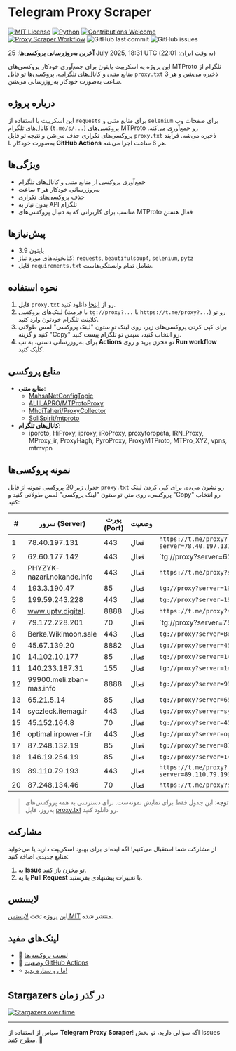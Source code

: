 # Telegram Proxy Scraper

[![MIT License](https://img.shields.io/badge/license-MIT-blue.svg)](https://opensource.org/licenses/MIT)
[![Python](https://img.shields.io/badge/python-3.9-blue)](https://www.python.org/downloads/)
[![Contributions Welcome](https://img.shields.io/badge/contributions-welcome-brightgreen.svg?style=flat)](https://github.com/Argh94/telegram-proxy-scraper/issues)
[![Proxy Scraper Workflow](https://github.com/Poriya58p/telegram-proxy-scraper/actions/workflows/scraper.yml/badge.svg)](https://github.com/Argh94/telegram-proxy-scraper/actions/workflows/scraper.yml)
![GitHub last commit](https://img.shields.io/github/last-commit/Argh94/telegram-proxy-scraper)
![GitHub issues](https://img.shields.io/github/issues/Argh94/telegram-proxy-scraper)

**آخرین به‌روزرسانی پروکسی‌ها**: 25 July 2025, 18:31 UTC (به وقت ایران: 22:01)

این پروژه یه اسکریپت پایتون برای جمع‌آوری خودکار پروکسی‌های MTProto تلگرام از منابع متنی و کانال‌های تلگرامه. پروکسی‌ها تو فایل `proxy.txt` ذخیره می‌شن و هر 3 ساعت به‌صورت خودکار به‌روزرسانی می‌شن.

## درباره پروژه

این اسکریپت با استفاده از `requests` برای منابع متنی و `selenium` برای صفحات وب کانال‌های تلگرام (`t.me/s/...`) پروکسی‌های MTProto رو جمع‌آوری می‌کنه. پروکسی‌های تکراری حذف می‌شن و نتیجه تو فایل `proxy.txt` ذخیره می‌شه. فرآیند به‌صورت خودکار با **GitHub Actions** هر 6 ساعت اجرا می‌شه.

## ویژگی‌ها
- جمع‌آوری پروکسی از منابع متنی و کانال‌های تلگرام
- به‌روزرسانی خودکار هر ۳ ساعت
- حذف پروکسی‌های تکراری
- بدون نیاز به API تلگرام
- مناسب برای کاربرانی که به دنبال پروکسی‌های MTProto فعال هستن

## پیش‌نیازها
- پایتون 3.9
- کتابخونه‌های مورد نیاز: `requests`, `beautifulsoup4`, `selenium`, `pytz`
- فایل `requirements.txt` شامل تمام وابستگی‌هاست.

## نحوه استفاده
1. فایل `proxy.txt` رو از [اینجا](proxy.txt) دانلود کنید.
2. لینک‌های پروکسی (با فرمت `tg://proxy?...` یا `https://t.me/proxy?...`) رو تو کلاینت تلگرام خودتون وارد کنید.
3. برای کپی کردن پروکسی‌های زیر، روی لینک تو ستون "لینک پروکسی" لمس طولانی کنید و گزینه "Copy" رو انتخاب کنید، سپس تو تلگرام پیست کنید.
4. برای به‌روزرسانی دستی، به تب **Actions** تو مخزن برید و روی **Run workflow** کلیک کنید.

## منابع پروکسی
- **منابع متنی**:
  - [MahsaNetConfigTopic](https://raw.githubusercontent.com/MahsaNetConfigTopic/proxy/main/proxies.txt)
  - [ALIILAPRO/MTProtoProxy](https://raw.githubusercontent.com/ALIILAPRO/MTProtoProxy/main/proxy-list.txt)
  - [MhdiTaheri/ProxyCollector](https://raw.githubusercontent.com/MhdiTaheri/ProxyCollector/main/proxy.txt)
  - [SoliSpirit/mtproto](https://raw.githubusercontent.com/SoliSpirit/mtproto/master/all_proxies.txt)
- **کانال‌های تلگرام**:
  - iporoto, HiProxy, iproxy, iRoProxy, proxyforopeta, IRN_Proxy, MProxy_ir, ProxyHagh, PyroProxy, ProxyMTProto, MTPro_XYZ, vpns, mtmvpn

## نمونه پروکسی‌ها
جدول زیر 20 پروکسی نمونه از فایل `proxy.txt` رو نشون می‌ده. برای کپی کردن لینک پروکسی، روی متن تو ستون "لینک پروکسی" لمس طولانی کنید و "Copy" رو انتخاب کنید:

| #  | سرور (Server)       | پورت (Port) | وضعیت     | لینک پروکسی                     |
|----|---------------------|-------------|-----------|---------------------------------|
| 1 | 78.40.197.131 | 443 | فعال | `https://t.me/proxy?server=78.40.197.131&port=443&secret=eeNEgYdJvXrFGRMCIMJdCQRueWVrdGFuZXQuY29tZmFyYWthdi5jb212YW4ubmFqdmEuY29tAAAAAAAAAAAAAAAAAAAAAAAAAAAAAAAAAAAAAAAAAAAAAAAAAAAAAAAAAAAAAAAAAAAAAAAAAAAAAAAAAAAAAAAAAAAAAAAAAAAAAAA` |
| 2 | 62.60.177.142 | 443 | فعال | `tg://proxy?server=62.60.177.142&port=443&secret=7hYDAQIAAQAH8AMDhuJMOt1tZWRpYS5zdGVhbXBvd2VyZWQuY29tbWVkaWEuc3RlYW1wb3dlcmVkLmNvbQ)`` |
| 3 | PHYZYK-nazari.nokande.info | 443 | فعال | `https://t.me/proxy?server=PHYZYK-nazari.nokande.info&port=443&secret=7hYDAQIAAQAB_AMDhuJMOt1tZWRpYS5zdGVhbXBvd2VyZWQuY29t` |
| 4 | 193.3.190.47 | 85 | فعال | `tg://proxy?server=193.3.190.47&port=85&secret=ee0000f00f0f775555fffffff5006e2e69636861746770742e636f6d` |
| 5 | 199.59.243.228 | 443 | فعال | `tg://proxy?server=199.59.243.228&port=443&secret=3dpBFlW2hP6Hq_WOwiNeKBY` |
| 6 | www.uptv.digital. | 8888 | فعال | `https://t.me/proxy?server=www.uptv.digital.&port=8888&secret=eeNEgYdJvXrFGRMCIMJdCQtY2RueWVrdGFuZXQuY29tZmFyYWthdi5jb212YW4ubmFqdmEuY29tAAAAAAAAAAAAAAAAAAAAAAAAAAAAAAAA` |
| 7 | 79.172.228.201 | 70 | فعال | `tg://proxy?server=79.172.228.201&port=70&secret=ee0000f00f0f775555fffffff5006e2e696D656469612E737465616D706F77657265642E636F6D|[پروکسی` |
| 8 | Berke.Wikimoon.sale | 443 | فعال | `tg://proxy?server=Berke.Wikimoon.sale&port=443&secret=7jK5IN_7UWQwKOL2uHjU6sFkbXl3ZWIuY2xvdWRmcm9udC5uZXQ](https://t.me/proxy?server=mofidonline.emofid.bourse24.moflidonline.mofiidonline.ir` |
| 9 | 45.67.139.20 | 8882 | فعال | `tg://proxy?server=45.67.139.20&port=8882&secret=eed700433aba3557d5e83d82beb4ab735873332e616d617a6f6e6177732e636f6d` |
| 10 | 14.102.10.177 | 85 | فعال | `tg://proxy?server=14.102.10.177&port=85&secret=7gAA8A8Pd1VV____9QBuLmltZWRpYS5zdGVhbXBvd2VyZWQuY29t` |
| 11 | 140.233.187.31 | 155 | فعال | `tg://proxy?server=140.233.187.31&port=155&secret=eed77db43ee3721f0fcb40a4ff63b5cd276d656469612e737465616d706f77657265642e636f6d` |
| 12 | 99900.meli.zban-mas.info | 8888 | فعال | `tg://proxy?server=99900.meli.zban-mas.info&port=8888&secret=7gAA8A8Pd1VV____9QBuLmltZWRpYS5zdGVhbXBvd2VyZWQuY29t/` |
| 13 | 65.21.5.14 | 85 | فعال | `tg://proxy?server=65.21.5.14&port=85&secret=eeRighJJvXrFGRMCIMJdCQ` |
| 14 | syczleck.itemag.ir | 443 | فعال | `tg://proxy?server=syczleck.itemag.ir&port=443&secret=ee1603010200010001fc030386e24c3add6d656469612e737465616d706f77657265642e636f6d` |
| 15 | 45.152.164.8 | 70 | فعال | `tg://proxy?server=45.152.164.8&port=70&secret=7gffffffff_f_Adkb3dubG9hZC53aW5kb3dzdXBkYXRlLmNvbQ==` |
| 16 | optimal.irpower-f.ir | 443 | فعال | `tg://proxy?server=optimal.irpower-f.ir&port=443&secret=ee07df7df7df7dfffffdfffffffffffc07646f776e6c6f61642e77696e646f77737570646174652e636f6d` |
| 17 | 87.248.132.19 | 85 | فعال | `tg://proxy?server=87.248.132.19&port=85&secret=7gAA8A8Pd1VV////9QBuLmlkb3dubG9hZC53aW5kb3dzdXBkYXRlLmNvbQ` |
| 18 | 146.19.254.19 | 85 | فعال | `tg://proxy?server=146.19.254.19&port=85&secret=ee0000f00f0f775555fffffff5006e2e69646F776E6C6F61642E77696E646F77737570646174652E636F6D` |
| 19 | 89.110.79.193 | 443 | فعال | `https://t.me/proxy?server=89.110.79.193&port=443&secret=eeNEgYdJvXrFGRMCIMJdCQRueWVrdGFuZXQuY29tZmFyYWthdi5jb212YW4ubmFqdmEuY29tAAAAAAAAAAAAAAAAAAAAAAAAAAAAAAAAAAAAAAAAAAAAAAAAAAAAAAAAAAAAAAAAAAAAAAAAAAAAAAAAAAAAAAAAAAAAAAAAAAAAAAA` |
| 20 | 87.248.134.46 | 70 | فعال | `https://t.me/proxy?server=87.248.134.46&port=70&secret=eed77db43ee3721f0fcb40a4ff63b5cd276D656469612E737465616D706F77657265642E636F6D` |


> **توجه**: این جدول فقط برای نمایش نمونه‌ست. برای دسترسی به همه پروکسی‌های به‌روز، فایل [proxy.txt](proxy.txt) رو دانلود کنید.

## مشارکت
از مشارکت شما استقبال می‌کنیم! اگه ایده‌ای برای بهبود اسکریپت دارید یا می‌خواید منابع جدیدی اضافه کنید:
1. یه **Issue** تو مخزن باز کنید.
2. یا یه **Pull Request** با تغییرات پیشنهادی بفرستید.

## لایسنس
این پروژه تحت [لایسنس MIT](LICENSE) منتشر شده.

## لینک‌های مفید
- 📄 [لیست پروکسی‌ها](proxy.txt)
- 🚀 [وضعیت GitHub Actions](https://github.com/Argh94/telegram-proxy-scraper/actions)
- ⭐ [ما رو ستاره بدید!](https://github.com/Argh94/telegram-proxy-scraper)

## Stargazers در گذر زمان
[![Stargazers over time](https://starchart.cc/Argh94/telegram-proxy-scraper.svg?variant=adaptive)](https://starchart.cc/Argh94/telegram-proxy-scraper)

---

سپاس از استفاده از **Telegram Proxy Scraper**! اگه سؤالی دارید، تو بخش Issues مطرح کنید. 🌟
